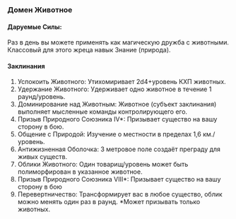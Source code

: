 ### Домен Животное
#### Даруемые Силы:
Раз в день вы можете применять как магическую дружба с животными. Классовый для этого жреца навык Знание (природа).
#### Заклинания
1. Успокоить Животного: Утихомиривает 2d4+уровень КХП животных.
2. Удержание Животного: Удерживает одно животное в течение 1 раунд/уровень.
3. Доминирование над Животным: Животное (субъект заклинания) выполняет мысленные команды контролирующего его.
4. Призыв Природного Союзника IV*: Призывает существо на вашу сторону в бою.
5. Общение с Природой: Изучение о местности в пределах 1,6 км./уровень.
6. Антижизненная Оболочка: 3 метровое поле создаёт преграду для живых существ.
7. Облики Животного: Один товарищ/уровень может быть полиморфирован в указанное животное.
8. Призыв Природного Союзника VIII\*: Призывает существо на вашу сторону в бою
9. Перевертничество: Трансформирует вас в любое существо, облик можно менять один раз в раунд.
\*Может призывать только животных.